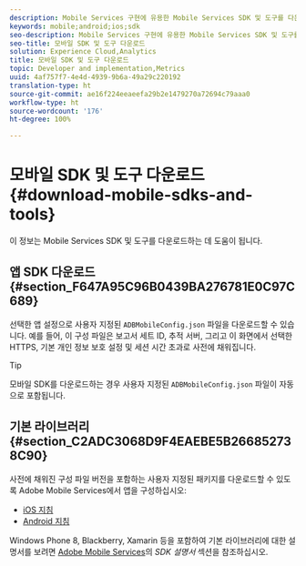 ```yaml
---
description: Mobile Services 구현에 유용한 Mobile Services SDK 및 도구를 다운로드하는 데 도움이 되는 정보입니다.
keywords: mobile;android;ios;sdk
seo-description: Mobile Services 구현에 유용한 Mobile Services SDK 및 도구를 다운로드하는 데 도움이 되는 정보입니다.
seo-title: 모바일 SDK 및 도구 다운로드
solution: Experience Cloud,Analytics
title: 모바일 SDK 및 도구 다운로드
topic: Developer and implementation,Metrics
uuid: 4af757f7-4e4d-4939-9b6a-49a29c220192
translation-type: ht
source-git-commit: ae16f224eeaeefa29b2e1479270a72694c79aaa0
workflow-type: ht
source-wordcount: '176'
ht-degree: 100%

---
```



# 모바일 SDK 및 도구 다운로드{#download-mobile-sdks-and-tools}

이 정보는 Mobile Services SDK 및 도구를 다운로드하는 데 도움이 됩니다.

## 앱 SDK 다운로드 {#section_F647A95C96B0439BA276781E0C97C689}

선택한 앱 설정으로 사용자 지정된 `ADBMobileConfig.json` 파일을 다운로드할 수 있습니다. 예를 들어, 이 구성 파일은 보고서 세트 ID, 추적 서버, 그리고 이 화면에서 선택한 HTTPS, 기본 개인 정보 보호 설정 및 세션 시간 초과로 사전에 채워집니다.

>[!TIP]
>
>모바일 SDK를 다운로드하는 경우 사용자 지정된 `ADBMobileConfig.json` 파일이 자동으로 포함됩니다.

## 기본 라이브러리 {#section_C2ADC3068D9F4EAEBE5B266852738C90}

사전에 채워진 구성 파일 버전을 포함하는 사용자 지정된 패키지를 다운로드할 수 있도록 Adobe Mobile Services에서 앱을 구성하십시오:

* [iOS 지침](/help/ios/getting-started/requirements.md)
* [Android 지침](/help/android/getting-started/requirements.md)

Windows Phone 8, Blackberry, Xamarin 등을 포함하여 기본 라이브러리에 대한 설명서를 보려면 [Adobe Mobile Services](/help/using/home.md)의 *SDK 설명서* 섹션을 참조하십시오.

